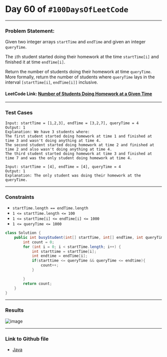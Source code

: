 # Day 60 of `#100DaysOfLeetCode`

___
### Problem Statement:  
Given two integer arrays `startTime` and `endTime` and given an integer `queryTime`.

The `i`th student started doing their homework at the time `startTime[i]` and finished it at time `endTime[i]`.

Return the number of students doing their homework at time `queryTime`. More formally, return the number of students where `queryTime` lays in the interval `[startTime[i]`, `endTime[i]]` inclusive.

#### LeetCode Link: [Number of Students Doing Homework at a Given Time](https://leetcode.com/problems/number-of-students-doing-homework-at-a-given-time/description/)
___


### Test Cases
```
Input: startTime = [1,2,3], endTime = [3,2,7], queryTime = 4
Output: 1
Explanation: We have 3 students where:
The first student started doing homework at time 1 and finished at time 3 and wasn't doing anything at time 4.
The second student started doing homework at time 2 and finished at time 2 and also wasn't doing anything at time 4.
The third student started doing homework at time 3 and finished at time 7 and was the only student doing homework at time 4.
```
```
Input: startTime = [4], endTime = [4], queryTime = 4
Output: 1
Explanation: The only student was doing their homework at the queryTime.
```
___

### Constraints 
* `startTime.length == endTime.length`
* `1 <= startTime.length <= 100`
* `1 <= startTime[i] <= endTime[i] <= 1000`
* `1 <= queryTime <= 1000`

```java
class Solution {
    public int busyStudent(int[] startTime, int[] endTime, int queryTime) {
        int count = 0;
        for (int i = 0; i < startTime.length; i++) {
            int starttime = startTime[i]; 
            int endtime = endTime[i];
            if(starttime <= queryTime && queryTime <= endtime){
                count++;
            }

        }
        return count;
    }
}
```
___
### Results
![image](https://user-images.githubusercontent.com/31382363/212170799-34898bed-3df6-4ad4-8b8d-ff4417dbe5c4.png)



___

### Link to Github file  
* [Java](https://github.com/studentdevelops/100DaysOfLeetCode/blob/efa92f786cfb93a648cae384a74c644f8f6c035d/Day60_Number_of_Student_Doing_Homework_at_a_Given_Time/code.java)
